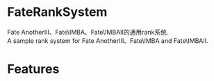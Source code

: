# FateRankSystem
Fate AnotherIII、Fate\IMBA、Fate\IMBAII的通用rank系统.  
A sample rank system for Fate AnotherIII、Fate\IMBA and Fate\IMBAII. 
# Features

